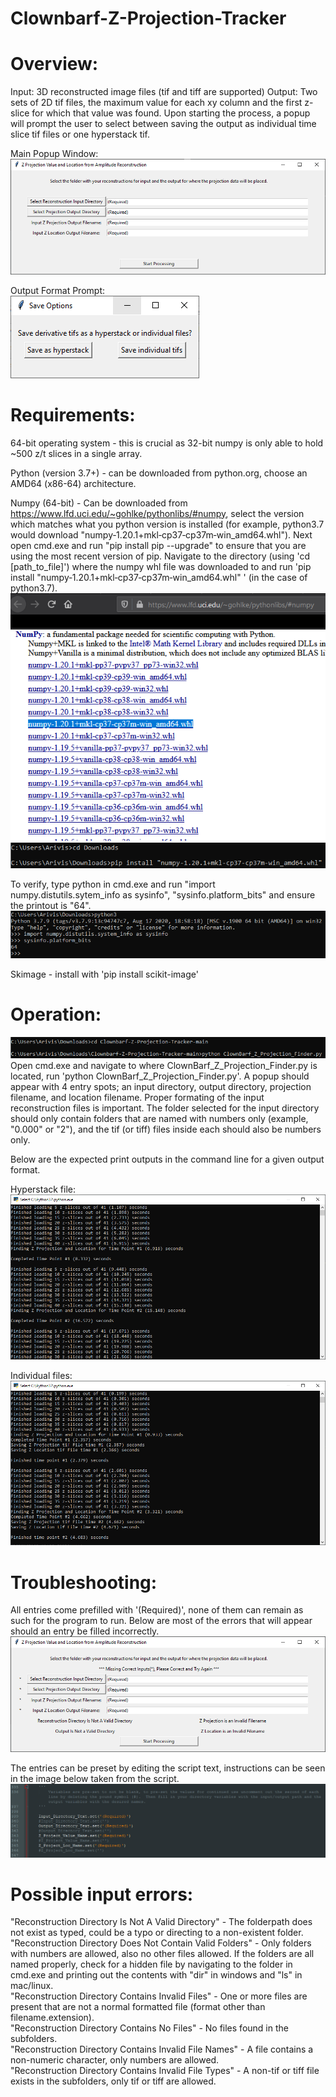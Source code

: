 # Clownbarf-Z-Projection-Tracker

# Overview:  
  Input: 3D reconstructed image files (tif and tiff are supported)
  Output: Two sets of 2D tif files, the maximum value for each xy column and the first z-slice for which that value was found.  Upon starting the process, a popup will prompt the user to select between saving the output as individual time slice tif files or one hyperstack tif.  
    
  Main Popup Window:  
  ![](Readme_Help_Images/Main_Popup_Appearence.PNG?raw=true "Main Window Appearence")
    
  Output Format Prompt:  
  ![](Readme_Help_Images/Output_Format_Selection_Popup.PNG?raw=true "Specify Output Format Popup")


# Requirements:  
  64-bit operating system - this is crucial as 32-bit numpy is only able to hold ~500 z/t slices in a single array.
    
  Python (version 3.7+) - can be downloaded from python.org, choose an AMD64 (x86-64) architecture.
    
  Numpy (64-bit) - Can be downloaded from https://www.lfd.uci.edu/~gohlke/pythonlibs/#numpy, select the version which matches what you python version is installed (for example, python3.7 would download "numpy‑1.20.1+mkl‑cp37‑cp37m‑win_amd64.whl").  Next open cmd.exe and run "pip install pip --upgrade" to ensure that you are using the most recent version of pip.  Navigate to the directory (using 'cd [path_to_file]') where the numpy whl file was downloaded to and run 'pip install "numpy‑1.20.1+mkl‑cp37‑cp37m‑win_amd64.whl" ' (in the case of python3.7).  
  ![](Readme_Help_Images/64bit_Numpy_Download.PNG?raw=true "Download 64-Bit Numpy")  
  ![](Readme_Help_Images/Install_64bit_Numpy.PNG?raw=true "Install 64-Bit Numpy")  
    
  To verify, type python in cmd.exe and run "import numpy.distutils.sytem_info as sysinfo", "sysinfo.platform_bits" and ensure the printout is "64".  
  ![](Readme_Help_Images/Verify_64bit_Numpy.PNG?raw=true "Confirm 64-Bit Numpy")
    
  Skimage - install with 'pip install scikit-image'

# Operation:  
  ![](Readme_Help_Images/Run_Python_Script.PNG?raw=true "Initiate Python Script")  
  Open cmd.exe and navigate to where ClownBarf_Z_Projection_Finder.py is located, run 'python ClownBarf_Z_Projection_Finder.py'.  A popup should appear with 4 entry spots; an input directory, output directory, projection filename, and location filename.  Proper formating of the input reconstruction files is important.  The folder selected for the input directory should only contain folders that are named with numbers only (example, "0.000" or "2"), and the tif (or tiff) files inside each should also be numbers only.  
    
  Below are the expected print outputs in the command line for a given output format.  
    
  Hyperstack file:  
  ![](Readme_Help_Images/Readout_Hyperstack_File_Format.PNG?raw=true "Expected Hyperstack File Output")  
    
  Individual files:  
  ![](Readme_Help_Images/Readout_Individual_File_Format.PNG?raw=true "Expected Individual Files Output")  
  
# Troubleshooting:  
  All entries come prefilled with '(Required)', none of them can remain as such for the program to run.  Below are most of the errors that will appear should an entry be filled incorrectly.  
  ![](Readme_Help_Images/Main_Popup_Error_Format.PNG?raw=true "Main Window Error Appearences")  
    
  The entries can be preset by editing the script text, instructions can be seen in the image below taken from the script.  
  ![Preset_Image](Readme_Help_Images/Pre_Set_Entries.PNG?raw=true "Edit Preset Entries")
  
# Possible input errors:  
  "Reconstruction Directory Is Not A Valid Directory" - The folderpath does not exist as typed, could be a typo or directing to a non-existent folder.  
  "Reconstruction Directory Does Not Contain Valid Folders" - Only folders with numbers are allowed, also no other files allowed.  If the folders are all named properly, check for a hidden file by navigating to the folder in cmd.exe and printing out the contents with "dir" in windows and "ls" in mac/linux.  
  "Reconstruction Directory Contains Invalid Files" - One or more files are present that are not a normal formatted file (format other than filename.extension).  
  "Reconstruction Directory Contains No Files" - No files found in the subfolders.  
  "Reconstruction Directory Contains Invalid File Names" - A file contains a non-numeric character, only numbers are allowed.  
  "Reconstruction Directory Contains Invalid File Types" - A non-tif or tiff file exists in the subfolders, only tif or tiff are allowed.
